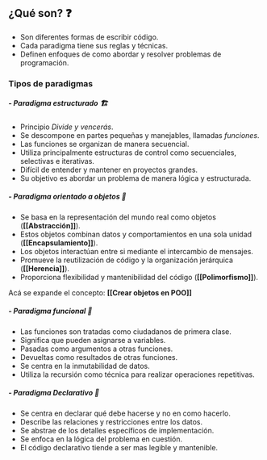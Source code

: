 ## **¿Qué son?** ❓
-  Son diferentes formas de escribir código.
- Cada paradigma tiene sus reglas y técnicas.
- Definen enfoques de como abordar y resolver problemas de programación.

### **Tipos de paradigmas**
##### - Paradigma estructurado 🏗
- Principio *Divide y vencerás*.
- Se descompone en partes pequeñas y manejables, llamadas *funciones*.
- Las funciones se organizan de manera secuencial.
- Utiliza principalmente estructuras de control como secuenciales, selectivas e iterativas.
- Difícil de entender y mantener en proyectos grandes.
- Su objetivo es abordar un problema de manera lógica y estructurada.

##### - Paradigma orientado a objetos 🍔
- Se basa en la representación del mundo real como objetos (**[[Abstracción]]**).
- Estos objetos combinan datos y comportamientos en una sola unidad (**[[Encapsulamiento]]**).
- Los objetos interactúan entre si mediante el intercambio de mensajes.
- Promueve la reutilización de código y la organización jerárquica (**[[Herencia]]**).
- Proporciona flexibilidad y mantenibilidad del código (**[[Polimorfismo]]**).

Acá se expande el concepto: **[[Crear objetos en POO]]**

##### - Paradigma funcional 🔁
- Las funciones son tratadas como ciudadanos de primera clase.
- Significa que pueden asignarse a variables.
- Pasadas como argumentos a otras funciones.
- Devueltas como resultados de otras funciones.
- Se centra en la inmutabilidad de datos.
- Utiliza la recursión como técnica para realizar operaciones repetitivas.
##### - Paradigma Declarativo 💭
- Se centra en declarar qué debe hacerse y no en como hacerlo.
- Describe las relaciones y restricciones entre los datos.
- Se abstrae de los detalles específicos de implementación.
- Se enfoca en la lógica del problema en cuestión.
- El código declarativo tiende a ser mas legible y mantenible.